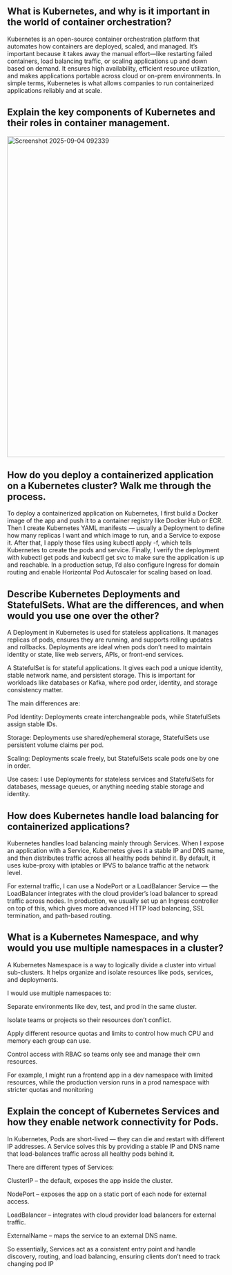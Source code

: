 ## What is Kubernetes, and why is it important in the world of container orchestration?
Kubernetes is an open-source container orchestration platform that automates how containers are deployed, scaled, and managed. It’s important because it takes away the manual effort—like restarting failed containers, load balancing traffic, or scaling applications up and down based on demand. It ensures high availability, efficient resource utilization, and makes applications portable across cloud or on-prem environments. In simple terms, Kubernetes is what allows companies to run containerized applications reliably and at scale.

##    Explain the key components of Kubernetes and their roles in container management.

<img width="1076" height="741" alt="Screenshot 2025-09-04 092339" src="https://github.com/user-attachments/assets/c5c03116-4220-41dd-a5be-0ee5f841a9b7" />

##     How do you deploy a containerized application on a Kubernetes cluster? Walk me through the process.
To deploy a containerized application on Kubernetes, I first build a Docker image of the app and push it to a container registry like Docker Hub or ECR. Then I create Kubernetes YAML manifests — usually a Deployment to define how many replicas I want and which image to run, and a Service to expose it. After that, I apply those files using kubectl apply -f, which tells Kubernetes to create the pods and service. Finally, I verify the deployment with kubectl get pods and kubectl get svc to make sure the application is up and reachable. In a production setup, I’d also configure Ingress for domain routing and enable Horizontal Pod Autoscaler for scaling based on load.

##    Describe Kubernetes Deployments and StatefulSets. What are the differences, and when would you use one over the other?
A Deployment in Kubernetes is used for stateless applications. It manages replicas of pods, ensures they are running, and supports rolling updates and rollbacks. Deployments are ideal when pods don’t need to maintain identity or state, like web servers, APIs, or front-end services.

A StatefulSet is for stateful applications. It gives each pod a unique identity, stable network name, and persistent storage. This is important for workloads like databases or Kafka, where pod order, identity, and storage consistency matter.

The main differences are:

Pod Identity: Deployments create interchangeable pods, while StatefulSets assign stable IDs.

Storage: Deployments use shared/ephemeral storage, StatefulSets use persistent volume claims per pod.

Scaling: Deployments scale freely, but StatefulSets scale pods one by one in order.

Use cases: I use Deployments for stateless services and StatefulSets for databases, message queues, or anything needing stable storage and identity.

##    How does Kubernetes handle load balancing for containerized applications?
Kubernetes handles load balancing mainly through Services. When I expose an application with a Service, Kubernetes gives it a stable IP and DNS name, and then distributes traffic across all healthy pods behind it. By default, it uses kube-proxy with iptables or IPVS to balance traffic at the network level.

For external traffic, I can use a NodePort or a LoadBalancer Service — the LoadBalancer integrates with the cloud provider’s load balancer to spread traffic across nodes. In production, we usually set up an Ingress controller on top of this, which gives more advanced HTTP load balancing, SSL termination, and path-based routing.

##     What is a Kubernetes Namespace, and why would you use multiple namespaces in a cluster?
A Kubernetes Namespace is a way to logically divide a cluster into virtual sub-clusters. It helps organize and isolate resources like pods, services, and deployments.

I would use multiple namespaces to:

Separate environments like dev, test, and prod in the same cluster.

Isolate teams or projects so their resources don’t conflict.

Apply different resource quotas and limits to control how much CPU and memory each group can use.

Control access with RBAC so teams only see and manage their own resources.

For example, I might run a frontend app in a dev namespace with limited resources, while the production version runs in a prod namespace with stricter quotas and monitoring

## Explain the concept of Kubernetes Services and how they enable network connectivity for Pods.
In Kubernetes, Pods are short-lived — they can die and restart with different IP addresses. A Service solves this by providing a stable IP and DNS name that load-balances traffic across all healthy pods behind it.

There are different types of Services:

ClusterIP – the default, exposes the app inside the cluster.

NodePort – exposes the app on a static port of each node for external access.

LoadBalancer – integrates with cloud provider load balancers for external traffic.

ExternalName – maps the service to an external DNS name.

So essentially, Services act as a consistent entry point and handle discovery, routing, and load balancing, ensuring clients don’t need to track changing pod IP
